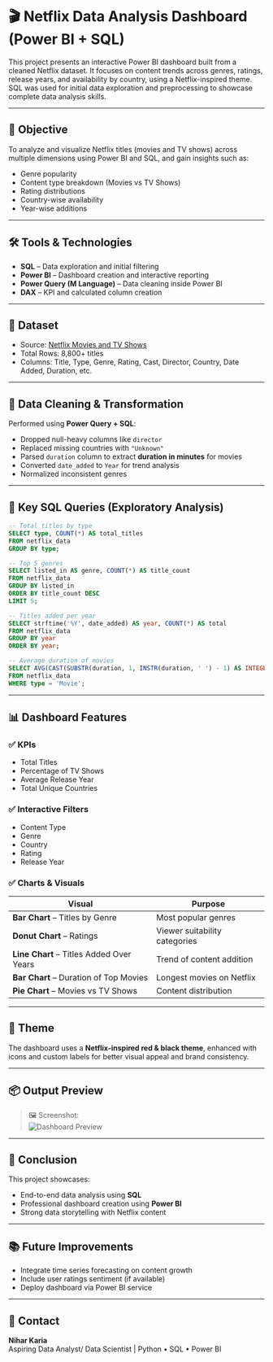 
# 🎬 Netflix Data Analysis Dashboard (Power BI + SQL)

This project presents an interactive Power BI dashboard built from a cleaned Netflix dataset. It focuses on content trends across genres, ratings, release years, and availability by country, using a Netflix-inspired theme. SQL was used for initial data exploration and preprocessing to showcase complete data analysis skills.

---

## 📌 Objective

To analyze and visualize Netflix titles (movies and TV shows) across multiple dimensions using Power BI and SQL, and gain insights such as:

- Genre popularity
- Content type breakdown (Movies vs TV Shows)
- Rating distributions
- Country-wise availability
- Year-wise additions

---

## 🛠 Tools & Technologies

- **SQL** – Data exploration and initial filtering
- **Power BI** – Dashboard creation and interactive reporting
- **Power Query (M Language)** – Data cleaning inside Power BI
- **DAX** – KPI and calculated column creation

---

## 📁 Dataset

- Source: [Netflix Movies and TV Shows](https://www.kaggle.com/datasets/shivamb/netflix-shows)
- Total Rows: 8,800+ titles
- Columns: Title, Type, Genre, Rating, Cast, Director, Country, Date Added, Duration, etc.

---

## 🧹 Data Cleaning & Transformation

Performed using **Power Query + SQL**:

- Dropped null-heavy columns like `director`
- Replaced missing countries with `"Unknown"`
- Parsed `duration` column to extract **duration in minutes** for movies
- Converted `date_added` to `Year` for trend analysis
- Normalized inconsistent genres

---

## 🧮 Key SQL Queries (Exploratory Analysis)

```sql
-- Total titles by type
SELECT type, COUNT(*) AS total_titles
FROM netflix_data
GROUP BY type;

-- Top 5 genres
SELECT listed_in AS genre, COUNT(*) AS title_count
FROM netflix_data
GROUP BY listed_in
ORDER BY title_count DESC
LIMIT 5;

-- Titles added per year
SELECT strftime('%Y', date_added) AS year, COUNT(*) AS total
FROM netflix_data
GROUP BY year
ORDER BY year;

-- Average duration of movies
SELECT AVG(CAST(SUBSTR(duration, 1, INSTR(duration, ' ') - 1) AS INTEGER)) AS avg_duration
FROM netflix_data
WHERE type = 'Movie';
```

---

## 📊 Dashboard Features

### ✅ KPIs
- Total Titles
- Percentage of TV Shows
- Average Release Year
- Total Unique Countries

### ✅ Interactive Filters
- Content Type
- Genre
- Country
- Rating
- Release Year

### ✅ Charts & Visuals

| Visual | Purpose |
|--------|---------|
| **Bar Chart** – Titles by Genre | Most popular genres |
| **Donut Chart** – Ratings | Viewer suitability categories |
| **Line Chart** – Titles Added Over Years | Trend of content addition |
| **Bar Chart** – Duration of Top Movies | Longest movies on Netflix |
| **Pie Chart** – Movies vs TV Shows | Content distribution |

---

## 🎨 Theme

The dashboard uses a **Netflix-inspired red & black theme**, enhanced with icons and custom labels for better visual appeal and brand consistency.

---

## 📦 Output Preview

> 🖼️ Screenshot:  
> ![Dashboard Preview](./assets/netflix_dashboard.png)

---

## 📍 Conclusion

This project showcases:
- End-to-end data analysis using **SQL**
- Professional dashboard creation using **Power BI**
- Strong data storytelling with Netflix content

---

## 📚 Future Improvements

- Integrate time series forecasting on content growth
- Include user ratings sentiment (if available)
- Deploy dashboard via Power BI service

---

## 🔗 Contact

**Nihar Karia**  
Aspiring Data Analyst/ Data Scientist | Python • SQL • Power BI 
